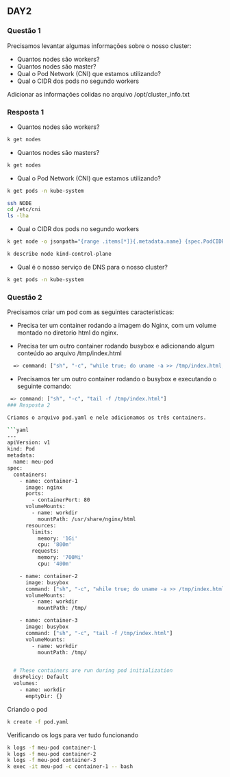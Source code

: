 ## DAY2

### Questão 1
Precisamos levantar algumas informações sobre o nosso cluster:
- Quantos nodes são workers?
- Quantos nodes são master?
- Qual o Pod Network (CNI) que estamos utilizando?
- Qual o CIDR dos pods no segundo workers

Adicionar as informações colidas no arquivo /opt/cluster_info.txt

### Resposta 1

- Quantos nodes são workers?
```bash
k get nodes
```

- Quantos nodes são masters?
```bash
k get nodes
```

- Qual o Pod Network (CNI) que estamos utilizando?
```bash
k get pods -n kube-system
```

```bash
ssh NODE
cd /etc/cni
ls -lha
```

- Qual o CIDR dos pods no segundo workers
```bash
k get node -o jsonpath="{range .items[*]}{.metadata.name} {spec.PodCIDR}"
```

```bash
k describe node kind-control-plane
```

- Qual é o nosso serviço de DNS para o nosso cluster?

```bash
k get pods -n kube-system
```

### Questão 2
Precisamos criar um pod com as seguintes caracteristicas:

- Precisa ter um container rodando a imagem do Nginx, com um volume montado no diretorio html do nginx.

- Precisa ter um outro container rodando busybox e adicionando algum conteúdo ao arquivo /tmp/index.html

```bash
  => command: ["sh", "-c", "while true; do uname -a >> /tmp/index.html; date >> /tmp/index.html; sleep 2; done"]
```
- Precisamos ter um outro container rodando o busybox e executando o seguinte comando: 
```bash
 => command: ["sh", "-c", "tail -f /tmp/index.html"]
### Resposta 2

Criamos o arquivo pod.yaml e nele adicionamos os três containers.

```yaml
---
apiVersion: v1
kind: Pod
metadata:
  name: meu-pod
spec:
  containers:
    - name: container-1
      image: nginx
      ports:
        - containerPort: 80
      volumeMounts:
        - name: workdir
          mountPath: /usr/share/nginx/html
      resources:
        limits:
          memory: '1Gi'
          cpu: '800m'
        requests:
          memory: '700Mi'
          cpu: '400m'

    - name: container-2
      image: busybox
      command: ["sh", "-c", "while true; do uname -a >> /tmp/index.html; date >> /tmp/index.html; sleep 2; done"]
      volumeMounts:
        - name: workdir
          mountPath: /tmp/

    - name: container-3
      image: busybox
      command: ["sh", "-c", "tail -f /tmp/index.html"]
      volumeMounts:
        - name: workdir
          mountPath: /tmp/


  # These containers are run during pod initialization
  dnsPolicy: Default
  volumes:
    - name: workdir
      emptyDir: {}
```

Criando o pod
```bash
k create -f pod.yaml
```

Verificando os logs para ver tudo funcionando

```bash
k logs -f meu-pod container-1
k logs -f meu-pod container-2
k logs -f meu-pod container-3
k exec -it meu-pod -c container-1 -- bash
```

